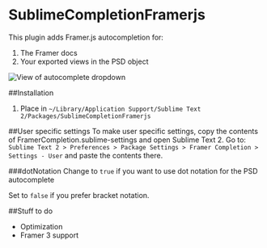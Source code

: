 SublimeCompletionFramerjs
=========================

This plugin adds Framer.js autocompletion for:

1. The Framer docs
2. Your exported views in the PSD object

![View of autocomplete dropdown](http://cl.ly/image/2o043809262v/framercomplete.png "Completion dropdown")

##Installation
1. Place in `~/Library/Application Support/Sublime Text 2/Packages/SublimeCompletionFramerjs`

##User specific settings
To make user specific settings, copy the contents of FramerCompletion.sublime-settings and open Sublime Text 2. Go to: `Sublime Text 2 > Preferences > Package Settings > Framer Completion > Settings - User` and paste the contents there.

###dotNotation
Change to `true` if you want to use dot notation for the PSD autocomplete

Set to `false` if you prefer bracket notation.

##Stuff to do
* Optimization
* Framer 3 support